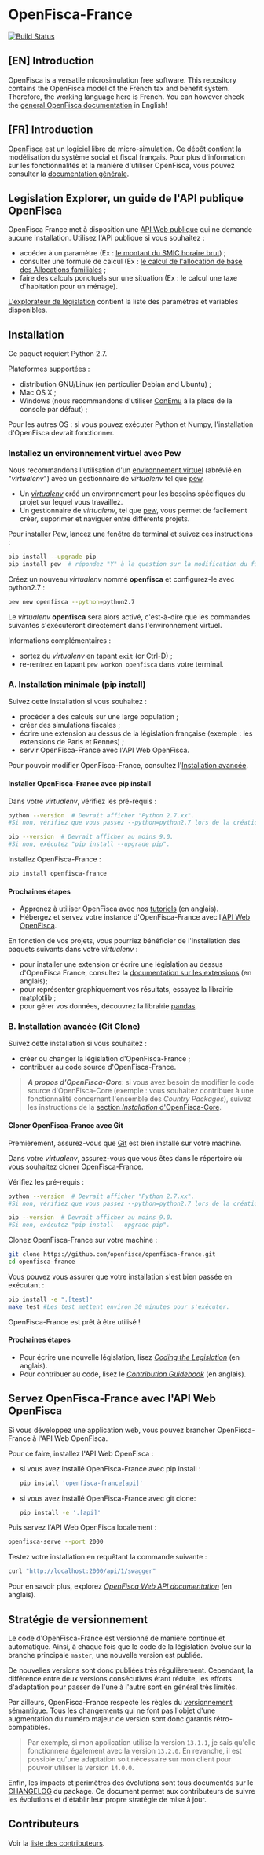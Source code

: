 # OpenFisca-France

[![Build Status](https://travis-ci.org/openfisca/openfisca-france.svg?branch=master)](https://travis-ci.org/openfisca/openfisca-france)

## [EN] Introduction
OpenFisca is a versatile microsimulation free software. This repository contains the OpenFisca model of the French tax and benefit system. Therefore, the working language here is French. You can however check the [general OpenFisca documentation](https://doc.openfisca.fr/) in English!

## [FR] Introduction
[OpenFisca](https://www.openfisca.fr/) est un logiciel libre de micro-simulation. Ce dépôt contient la modélisation du système social et fiscal français. Pour plus d'information sur les fonctionnalités et la manière d'utiliser OpenFisca, vous pouvez consulter la [documentation générale](https://doc.openfisca.fr/).

## Legislation Explorer, un guide de l'API publique OpenFisca

OpenFisca France met à disposition une [API Web publique](https://api.openfisca.fr/api/1/swagger) qui ne demande aucune installation.
Utilisez l'API publique si vous souhaitez :
- accéder à un paramètre (Ex : [le montant du SMIC horaire brut](https://legislation.openfisca.fr/cotsoc.gen.smic_h_b)) ;
- consulter une formule de calcul (Ex : [le calcul de l'allocation de base des Allocations familiales](https://legislation.openfisca.fr/af_base) ;
- faire des calculs ponctuels sur une situation (Ex : le calcul une taxe d'habitation pour un ménage).

[L'explorateur de législation](https://legislation.openfisca.fr/) contient la liste des paramètres et variables disponibles.

## Installation

Ce paquet requiert Python 2.7.

Plateformes supportées :
- distribution GNU/Linux (en particulier Debian and Ubuntu) ;
- Mac OS X ;
- Windows (nous recommandons d'utiliser [ConEmu](https://conemu.github.io/) à la place de la console par défaut) ; 

Pour les autres OS : si vous pouvez exécuter Python et Numpy, l'installation d'OpenFisca devrait fonctionner.

### Installez un environnement virtuel avec Pew

Nous recommandons l'utilisation d'un [environnement virtuel](https://virtualenv.pypa.io/en/stable/) (abrévié en "_virtualenv_") avec un gestionnaire de _virtualenv_ tel que [pew](https://github.com/berdario/pew).

- Un _[virtualenv](https://virtualenv.pypa.io/en/stable/)_ créé un environnement pour les besoins spécifiques du projet sur lequel vous travaillez.
- Un gestionnaire de _virtualenv_, tel que [pew](https://github.com/berdario/pew), vous permet de facilement créer, supprimer et naviguer entre différents projets.

Pour installer Pew, lancez une fenêtre de terminal et suivez ces instructions : 

```sh
pip install --upgrade pip
pip install pew  # répondez "Y" à la question sur la modification du fichier de configuration de votre shell
```
Créez un nouveau _virtualenv_ nommé **openfisca** et configurez-le avec python2.7 :

```sh
pew new openfisca --python=python2.7
```

Le  _virtualenv_  **openfisca** sera alors activé, c'est-à-dire que les commandes suivantes s'exécuteront directement dans l'environnement virtuel.

Informations complémentaires :
- sortez du _virtualenv_ en tapant `exit` (or Ctrl-D) ;
- re-rentrez en tapant `pew workon openfisca` dans votre terminal.

### A. Installation minimale (pip install)

Suivez cette installation si vous souhaitez :
- procéder à des calculs sur une large population ;
- créer des simulations fiscales ;
- écrire une extension au dessus de la législation française (exemple : les extensions de Paris et Rennes) ;
- servir OpenFisca-France avec l'API Web OpenFisca.

Pour pouvoir modifier OpenFisca-France, consultez l'[Installation avancée](#b-installation-avancée-git-clone).

#### Installer OpenFisca-France avec pip install

Dans votre _virtualenv_, vérifiez les pré-requis :

```sh
python --version  # Devrait afficher "Python 2.7.xx".
#Si non, vérifiez que vous passez --python=python2.7 lors de la création de votre environnement virtuel.
```

```sh
pip --version  # Devrait afficher au moins 9.0.
#Si non, exécutez "pip install --upgrade pip".
```
Installez OpenFisca-France :

```sh
pip install openfisca-france
```

#### Prochaines étapes

- Apprenez à utiliser OpenFisca avec nos [tutoriels](https://doc.openfisca.fr/getting-started.html) (en anglais).
- Hébergez et servez votre instance d'OpenFisca-France avec l'[API Web OpenFisca](#servez-openfisca-france-avec-lapi-web-openfisca).

En fonction de vos projets, vous pourriez bénéficier de l'installation des paquets suivants dans votre _virtualenv_ :
- pour installer une extension or écrire une législation au dessus d'OpenFisca France, consultez la [documentation sur les extensions](https://doc.openfisca.fr/contribute/extensions.html) (en anglais);
- pour représenter graphiquement vos résultats, essayez la librairie [matplotlib](http://matplotlib.org/) ;
- pour gérer vos données, découvrez la librairie [pandas](http://pandas.pydata.org/).

### B. Installation avancée (Git Clone)

Suivez cette installation si vous souhaitez :
- créer ou changer la législation d'OpenFisca-France ;
- contribuer au code source d'OpenFisca-France.
>***A propos d'OpenFisca-Core***: si vous avez besoin de modifier le code source d'OpenFisca-Core (exemple : vous souhaitez contribuer à une fonctionnalité concernant l'ensemble des _Country Packages_), suivez les instructions de la [section _Installation_ d'OpenFisca-Core](https://github.com/openfisca/openfisca-core#installation).

#### Cloner OpenFisca-France avec Git

Premièrement, assurez-vous que [Git](https://www.git-scm.com/) est bien installé sur votre machine.

Dans votre _virtualenv_, assurez-vous que vous êtes dans le répertoire où vous souhaitez cloner OpenFisca-France.

Vérifiez les pré-requis :

```sh
python --version  # Devrait afficher "Python 2.7.xx".
#Si non, vérifiez que vous passez --python=python2.7 lors de la création de votre environnement virtuel.
```

```sh
pip --version  # Devrait afficher au moins 9.0.
#Si non, exécutez "pip install --upgrade pip".
```

Clonez OpenFisca-France sur votre machine : 

```sh
git clone https://github.com/openfisca/openfisca-france.git
cd openfisca-france

```

Vous pouvez vous assurer que votre installation s'est bien passée en exécutant :

```sh
pip install -e ".[test]"
make test #Les test mettent environ 30 minutes pour s'exécuter.
```
OpenFisca-France est prêt à être utilisé !

#### Prochaines étapes

- Pour écrire une nouvelle législation, lisez _[Coding the Legislation](https://doc.openfisca.fr/coding-the-legislation/index.html)_ (en anglais).
- Pour contribuer au code, lisez le _[Contribution Guidebook](https://doc.openfisca.fr/contribute/index.html)_ (en anglais).

## Servez OpenFisca-France avec l'API Web OpenFisca

Si vous développez une application web, vous pouvez brancher OpenFisca-France à l'API Web OpenFisca.

Pour ce faire, installez l'API Web OpenFisca :

- si vous avez installé OpenFisca-France avec pip install : 
    ```sh
    pip install 'openfisca-france[api]'
    ```
- si vous avez installé OpenFisca-France avec git clone:

    ```sh
    pip install -e '.[api]'
    ```

Puis servez l'API Web OpenFisca localement :

```sh
openfisca-serve --port 2000
```

Testez votre installation en requêtant la commande suivante :

```sh
curl "http://localhost:2000/api/1/swagger"
```

Pour en savoir plus, explorez _[OpenFisca Web API documentation](https://doc.openfisca.fr/openfisca-web-api/index.html)_ (en anglais).

## Stratégie de versionnement

Le code d'OpenFisca-France est versionné de manière continue et automatique. Ainsi, à chaque fois que le code de la législation évolue sur la branche principale `master`, une nouvelle version est publiée.

De nouvelles versions sont donc publiées très régulièrement. Cependant, la différence entre deux versions consécutives étant réduite, les efforts d'adaptation pour passer de l'une à l'autre sont en général très limités.

Par ailleurs, OpenFisca-France respecte les règles du [versionnement sémantique](http://semver.org/). Tous les changements qui ne font pas l'objet d'une augmentation du numéro majeur de version sont donc garantis rétro-compatibles.

> Par exemple, si mon application utilise la version `13.1.1`, je sais qu'elle fonctionnera également avec la version `13.2.0`. En revanche, il est possible qu'une adaptation soit nécessaire sur mon client pour pouvoir utiliser la version `14.0.0`.

Enfin, les impacts et périmètres des évolutions sont tous documentés sur le [CHANGELOG](CHANGELOG.md) du package. Ce document permet aux contributeurs de suivre les évolutions et d'établir leur propre stratégie de mise à jour.

## Contributeurs

Voir la [liste des contributeurs](https://github.com/openfisca/openfisca-france/graphs/contributors).
